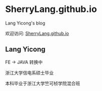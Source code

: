 # SherryLang.github.io

Lang Yicong's blog

欢迎访问: [SherryLang.github.io](http://SherryLang.github.io/)

## Lang Yicong

FE -> JAVA 转换中

浙江大学信电系硕士毕业

本科毕业于浙江大学竺可桢学院混合班
